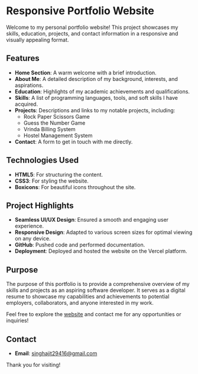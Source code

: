 # Responsive Portfolio Website

Welcome to my personal portfolio website! This project showcases my skills, education, projects, and contact information in a responsive and visually appealing format.

## Features

- **Home Section**: A warm welcome with a brief introduction.
- **About Me**: A detailed description of my background, interests, and aspirations.
- **Education**: Highlights of my academic achievements and qualifications.
- **Skills**: A list of programming languages, tools, and soft skills I have acquired.
- **Projects**: Descriptions and links to my notable projects, including:
  - Rock Paper Scissors Game
  - Guess the Number Game
  - Vrinda Billing System
  - Hostel Management System
- **Contact**: A form to get in touch with me directly.

## Technologies Used

- **HTML5**: For structuring the content.
- **CSS3**: For styling the website.
- **Boxicons**: For beautiful icons throughout the site.

## Project Highlights

- **Seamless UI/UX Design**: Ensured a smooth and engaging user experience.
- **Responsive Design**: Adapted to various screen sizes for optimal viewing on any device.
- **GitHub**: Pushed code and performed documentation.
- **Deployment**: Deployed and hosted the website on the Vercel platform.

## Purpose

The purpose of this portfolio is to provide a comprehensive overview of my skills and projects as an aspiring software developer. It serves as a digital resume to showcase my capabilities and achievements to potential employers, collaborators, and anyone interested in my work.

Feel free to explore the [website](https://djs-comptute-web-d-task1.vercel.app/) and contact me for any opportunities or inquiries!

## Contact

- **Email**: [singhajit29416@gmail.com](mailto:singhajit29416@gmail.com)

Thank you for visiting!
